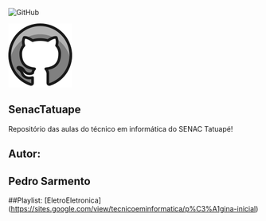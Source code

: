 ![GitHub](https://img.shields.io/github/license/pesarmento/GitGitHub)

![](https://github.com/pesarmento/GitGitHub/blob/main/Icone-github.png)
## SenacTatuape
Repositório das aulas do técnico em informática do SENAC Tatuapé!

## Autor:
## Pedro Sarmento

##Playlist:
[EletroEletronica] (https://sites.google.com/view/tecnicoeminformatica/p%C3%A1gina-inicial)
